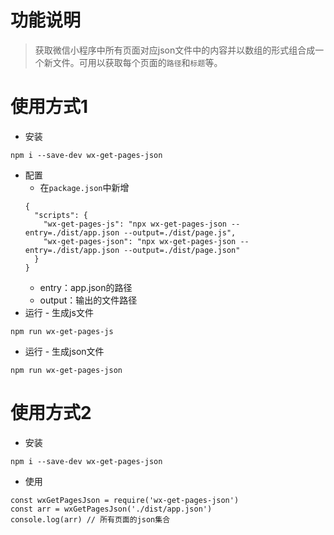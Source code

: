 # 功能说明
> 获取微信小程序中所有页面对应json文件中的内容并以数组的形式组合成一个新文件。可用以获取每个页面的`路径`和`标题`等。

# 使用方式1
* 安装
```
npm i --save-dev wx-get-pages-json
```
* 配置
    * 在`package.json`中新增
    ```
    {
      "scripts": {
        "wx-get-pages-js": "npx wx-get-pages-json --entry=./dist/app.json --output=./dist/page.js",
        "wx-get-pages-json": "npx wx-get-pages-json --entry=./dist/app.json --output=./dist/page.json"
      }
    }
    ```
    * entry：app.json的路径
    * output：输出的文件路径
* 运行 - 生成js文件
```
npm run wx-get-pages-js
```
* 运行 - 生成json文件
```
npm run wx-get-pages-json
```

# 使用方式2
* 安装
```
npm i --save-dev wx-get-pages-json
```
* 使用
```
const wxGetPagesJson = require('wx-get-pages-json')
const arr = wxGetPagesJson('./dist/app.json')
console.log(arr) // 所有页面的json集合
```
